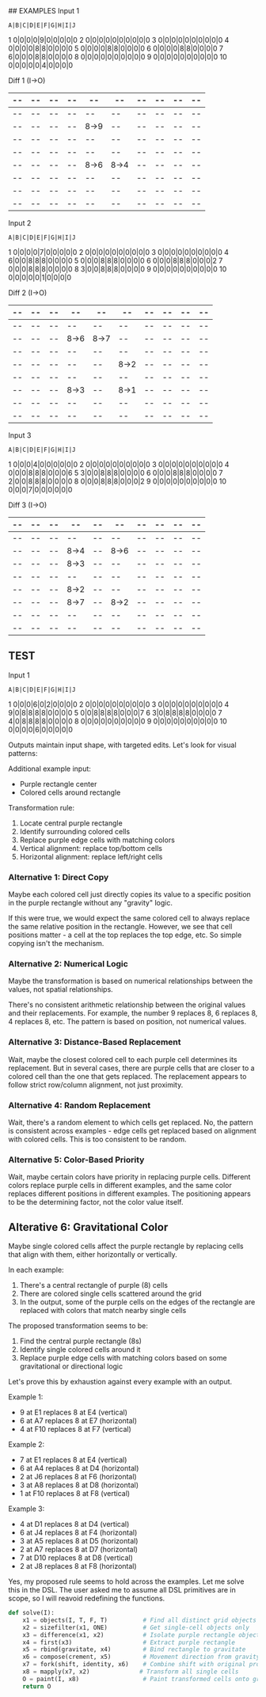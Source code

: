 <example>
## EXAMPLES
Input 1

	A|B|C|D|E|F|G|H|I|J
1	0|0|0|0|9|0|0|0|0|0
2	0|0|0|0|0|0|0|0|0|0
3	0|0|0|0|0|0|0|0|0|0
4	0|0|0|0|8|8|0|0|0|0
5	0|0|0|0|8|8|0|0|0|0
6	0|0|0|0|8|8|0|0|0|0
7	6|0|0|0|8|8|0|0|0|0
8	0|0|0|0|0|0|0|0|0|0
9	0|0|0|0|0|0|0|0|0|0
10	0|0|0|0|0|4|0|0|0|0

Diff 1 (I->O)

 -- | -- | -- | -- | -- | -- | -- | -- | -- | -- 
 -- | -- | -- | -- | -- | -- | -- | -- | -- | -- 
 -- | -- | -- | -- | -- | -- | -- | -- | -- | -- 
 -- | -- | -- | -- |8->9| -- | -- | -- | -- | -- 
 -- | -- | -- | -- | -- | -- | -- | -- | -- | -- 
 -- | -- | -- | -- | -- | -- | -- | -- | -- | -- 
 -- | -- | -- | -- |8->6|8->4| -- | -- | -- | -- 
 -- | -- | -- | -- | -- | -- | -- | -- | -- | -- 
 -- | -- | -- | -- | -- | -- | -- | -- | -- | -- 
 -- | -- | -- | -- | -- | -- | -- | -- | -- | -- 

Input 2

	A|B|C|D|E|F|G|H|I|J
1   0|0|0|0|7|0|0|0|0|0
2	0|0|0|0|0|0|0|0|0|0
3	0|0|0|0|0|0|0|0|0|0
4	6|0|0|8|8|8|0|0|0|0
5	0|0|0|8|8|8|0|0|0|0
6	0|0|0|8|8|8|0|0|0|2
7	0|0|0|8|8|8|0|0|0|0
8	3|0|0|8|8|8|0|0|0|0
9	0|0|0|0|0|0|0|0|0|0
10	0|0|0|0|0|1|0|0|0|0

Diff 2 (I->O)

 -- | -- | -- | -- | -- | -- | -- | -- | -- | -- 
 -- | -- | -- | -- | -- | -- | -- | -- | -- | -- 
 -- | -- | -- | -- | -- | -- | -- | -- | -- | -- 
 -- | -- | -- |8->6|8->7| -- | -- | -- | -- | -- 
 -- | -- | -- | -- | -- | -- | -- | -- | -- | -- 
 -- | -- | -- | -- | -- |8->2| -- | -- | -- | -- 
 -- | -- | -- | -- | -- | -- | -- | -- | -- | -- 
 -- | -- | -- |8->3| -- |8->1| -- | -- | -- | -- 
 -- | -- | -- | -- | -- | -- | -- | -- | -- | -- 
 -- | -- | -- | -- | -- | -- | -- | -- | -- | -- 

Input 3

	A|B|C|D|E|F|G|H|I|J
1	0|0|0|4|0|0|0|0|0|0
2	0|0|0|0|0|0|0|0|0|0
3	0|0|0|0|0|0|0|0|0|0
4	0|0|0|8|8|8|0|0|0|6
5	3|0|0|8|8|8|0|0|0|0
6	0|0|0|8|8|8|0|0|0|0
7	2|0|0|8|8|8|0|0|0|0
8	0|0|0|8|8|8|0|0|0|2
9	0|0|0|0|0|0|0|0|0|0
10	0|0|0|7|0|0|0|0|0|0

Diff 3 (I->O)

 -- | -- | -- | -- | -- | -- | -- | -- | -- | -- 
 -- | -- | -- | -- | -- | -- | -- | -- | -- | -- 
 -- | -- | -- | -- | -- | -- | -- | -- | -- | -- 
 -- | -- | -- |8->4| -- |8->6| -- | -- | -- | -- 
 -- | -- | -- |8->3| -- | -- | -- | -- | -- | -- 
 -- | -- | -- | -- | -- | -- | -- | -- | -- | -- 
 -- | -- | -- |8->2| -- | -- | -- | -- | -- | -- 
 -- | -- | -- |8->7| -- |8->2| -- | -- | -- | -- 
 -- | -- | -- | -- | -- | -- | -- | -- | -- | -- 
 -- | -- | -- | -- | -- | -- | -- | -- | -- | -- 


## TEST
Input 1

	A|B|C|D|E|F|G|H|I|J
1	0|0|0|6|0|2|0|0|0|0
2	0|0|0|0|0|0|0|0|0|0
3	0|0|0|0|0|0|0|0|0|0
4	9|0|8|8|8|8|0|0|0|0
5	0|0|8|8|8|8|0|0|0|7
6	3|0|8|8|8|8|0|0|0|0
7	4|0|8|8|8|8|0|0|0|0
8	0|0|0|0|0|0|0|0|0|0
9	0|0|0|0|0|0|0|0|0|0
10	0|0|0|0|6|0|0|0|0|0

<think>
Outputs maintain input shape, with targeted edits. Let's look for visual patterns:

Additional example input:
- Purple rectangle center
- Colored cells around rectangle

Transformation rule:
1. Locate central purple rectangle
2. Identify surrounding colored cells
3. Replace purple edge cells with matching colors
4. Vertical alignment: replace top/bottom cells
5. Horizontal alignment: replace left/right cells

### Alternative 1: Direct Copy
Maybe each colored cell just directly copies its value to a specific position in the purple rectangle without any "gravity" logic.

If this were true, we would expect the same colored cell to always replace the same relative position in the rectangle. However, we see that cell positions matter - a cell at the top replaces the top edge, etc. So simple copying isn't the mechanism.

### Alternative 2: Numerical Logic
Maybe the transformation is based on numerical relationships between the values, not spatial relationships.

There's no consistent arithmetic relationship between the original values and their replacements. For example, the number 9 replaces 8, 6 replaces 8, 4 replaces 8, etc. The pattern is based on position, not numerical values.

### Alternative 3: Distance-Based Replacement
Wait, maybe the closest colored cell to each purple cell determines its replacement.
But in several cases, there are purple cells that are closer to a colored cell than the one that gets replaced. The replacement appears to follow strict row/column alignment, not just proximity.

### Alternative 4: Random Replacement
Wait, there's a random element to which cells get replaced.
No, the pattern is consistent across examples - edge cells get replaced based on alignment with colored cells. This is too consistent to be random.

### Alternative 5: Color-Based Priority
Wait, maybe certain colors have priority in replacing purple cells.
Different colors replace purple cells in different examples, and the same color replaces different positions in different examples. The positioning appears to be the determining factor, not the color value itself.

## Alterative 6: Gravitational Color
Maybe single colored cells affect the purple rectangle by replacing cells that align with them, either horizontally or vertically. 

In each example:
1. There's a central rectangle of purple (8) cells
2. There are colored single cells scattered around the grid
3. In the output, some of the purple cells on the edges of the rectangle are replaced with colors that match nearby single cells

The proposed transformation seems to be:
1. Find the central purple rectangle (8s)
2. Identify single colored cells around it
3. Replace purple edge cells with matching colors based on some gravitational or directional logic
 
Let's prove this by exhaustion against every example with an output.

Example 1:
- 9 at E1 replaces 8 at E4 (vertical)
- 6 at A7 replaces 8 at E7 (horizontal)
- 4 at F10 replaces 8 at F7 (vertical)

Example 2:
- 7 at E1 replaces 8 at E4 (vertical)
- 6 at A4 replaces 8 at D4 (horizontal)
- 2 at J6 replaces 8 at F6 (horizontal)
- 3 at A8 replaces 8 at D8 (horizontal)
- 1 at F10 replaces 8 at F8 (vertical)

Example 3:
- 4 at D1 replaces 8 at D4 (vertical)
- 6 at J4 replaces 8 at F4 (horizontal)
- 3 at A5 replaces 8 at D5 (horizontal)
- 2 at A7 replaces 8 at D7 (horizontal)
- 7 at D10 replaces 8 at D8 (vertical)
- 2 at J8 replaces 8 at F8 (horizontal)

Yes, my proposed rule seems to hold across the examples. Let me solve this in the DSL. The user asked me to assume all DSL primitives are in scope, so I will reavoid redefining the functions. 
</think>

```py
def solve(I):
    x1 = objects(I, T, F, T)          # Find all distinct grid objects
    x2 = sizefilter(x1, ONE)          # Get single-cell objects only
    x3 = difference(x1, x2)           # Isolate purple rectangle object
    x4 = first(x3)                    # Extract purple rectangle
    x5 = rbind(gravitate, x4)         # Bind rectangle to gravitate
    x6 = compose(crement, x5)         # Movement direction from gravity
    x7 = fork(shift, identity, x6)    # Combine shift with original properties
    x8 = mapply(x7, x2)              # Transform all single cells
    O = paint(I, x8)                  # Paint transformed cells onto grid
    return O
```
</example>